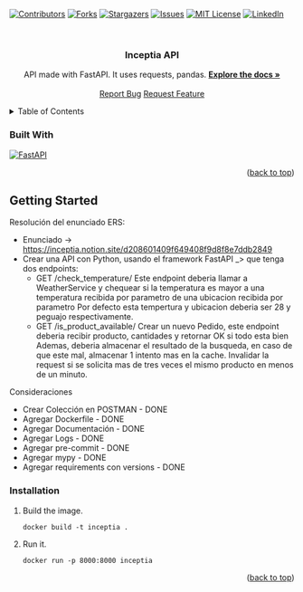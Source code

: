 
<a name="readme-top"></a>

<!-- PROJECT SHIELDS -->
[![Contributors][contributors-shield]][contributors-url]
[![Forks][forks-shield]][forks-url]
[![Stargazers][stars-shield]][stars-url]
[![Issues][issues-shield]][issues-url]
[![MIT License][license-shield]][license-url]
[![LinkedIn][linkedin-shield]][linkedin-url]



<!-- PROJECT LOGO -->
<br />
<div align="center">

<h3 align="center">Inceptia API</h3>

  <p align="center">
    API made with FastAPI. It uses requests, pandas.
    <a href="https://github.com/jbozas/inceptia"><strong>Explore the docs »</strong></a>
    <br />
    <br />
    <a href="https://github.com/jbozas/inceptia">Report Bug</a>
    <a href="https://github.com/jbozas/inceptia">Request Feature</a>
  </p>
</div>



<!-- TABLE OF CONTENTS -->
<details>
  <summary>Table of Contents</summary>
  <ol>
    <li>
      <a href="#about-the-project">About The Project</a>
      <ul>
        <li><a href="#built-with">Built With</a></li>
      </ul>
    </li>
    <li>
      <a href="#getting-started">Getting Started</a>
      <ul>
        <li><a href="#installation">Installation</a></li>
      </ul>
    </li>
  </ol>
</details>



### Built With

[![FastAPI][FastAPI-url]][FastAPI-url]

<p align="right">(<a href="#readme-top">back to top</a>)</p>



<!-- GETTING STARTED -->
## Getting Started

Resolución del enunciado ERS:

* Enunciado -> https://inceptia.notion.site/d208601409f649408f9d8f8e7ddb2849
* Crear una API con Python, usando el framework FastAPI _> que tenga dos endpoints:
    - GET /check_temperature/
    Este endpoint deberia llamar a WeatherService y chequear si la temperatura es mayor a una temperatura recibida por parametro de una ubicacion recibida por parametro
    Por defecto esta tempertura y ubicacion deberia ser 28 y peguajo respectivamente.
    - GET /is_product_available/
    Crear un nuevo Pedido, este endpoint deberia recibir producto, cantidades y retornar OK si todo esta bien
    Ademas, deberia almacenar el resultado de la busqueda, en caso de que este mal, almacenar 1 intento mas en la cache. Invalidar la request si se solicita mas de tres veces el mismo producto en menos de un minuto.



Consideraciones
* Crear Colección en POSTMAN - DONE 
* Agregar Dockerfile - DONE
* Agregar Documentación - DONE
* Agregar Logs - DONE
* Agregar pre-commit - DONE
* Agregar mypy - DONE
* Agregar requirements con versions - DONE

### Installation

1. Build the image.
   ```
   docker build -t inceptia .
   ```
2. Run it.
   ```
   docker run -p 8000:8000 inceptia
   ```

<p align="right">(<a href="#readme-top">back to top</a>)</p>



<!-- MARKDOWN LINKS & IMAGES -->
<!-- https://www.markdownguide.org/basic-syntax/#reference-style-links -->
[contributors-shield]: https://img.shields.io/github/contributors/jbozas/inceptia.svg?style=for-the-badge
[contributors-url]: https://github.com/jbozas/inceptia/graphs/contributors
[forks-shield]: https://img.shields.io/github/forks/jbozas/inceptia.svg?style=for-the-badge
[forks-url]: https://github.com/jbozas/inceptia/network/members
[stars-shield]: https://img.shields.io/github/stars/jbozas/inceptia.svg?style=for-the-badge
[stars-url]: https://github.com/jbozas/inceptia/stargazers
[issues-shield]: https://img.shields.io/github/issues/jbozas/inceptia.svg?style=for-the-badge
[issues-url]: https://github.com/jbozas/inceptia/issues
[license-shield]: https://img.shields.io/github/license/jbozas/inceptia.svg?style=for-the-badge
[license-url]: https://github.com/jbozas/inceptia/blob/master/LICENSE.txt
[linkedin-shield]: https://img.shields.io/badge/-LinkedIn-black.svg?style=for-the-badge&logo=linkedin&colorB=555
[linkedin-url]: https://linkedin.com/in/jbozas
[product-screenshot]: images/screenshot.png
[Fastapi-url]: https://img.shields.io/badge/fastapi-%252300ADD8.svg?style=for-the-badge&logo=fastapi&logoColor=white
[Sqlalchemy-url]: https://img.shields.io/badge/sqlalchemy-%252300ADD8.svg?style=for-the-badge&logo=sqlalchemy&logoColor=white
[Sqlite-url]: https://img.shields.io/badge/sqlite-%252300ADD8.svg?style=for-the-badge&logo=sqlite&logoColor=white